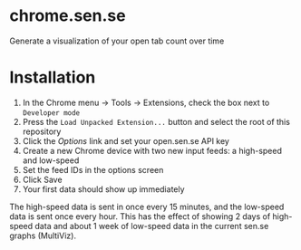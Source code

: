 chrome.sen.se
=============

Generate a visualization of your open tab count over time

Installation
=============

 1. In the Chrome menu -> Tools -> Extensions, check the box next to `Developer mode`
 2. Press the `Load Unpacked Extension...` button and select the root of this repository
 3. Click the _Options_ link and set your open.sen.se API key
 4. Create a new Chrome device with two new input feeds: a high-speed and low-speed
 5. Set the feed IDs in the options screen
 6. Click Save
 7. Your first data should show up immediately

The high-speed data is sent in once every 15 minutes, and the low-speed data is sent once every hour.  This has the effect of showing 2 days of high-speed data and about 1 week of low-speed data in the current sen.se graphs (MultiViz).
